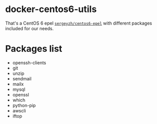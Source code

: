 docker-centos6-utils
================
That's a CentOS 6 epel
[`sergeyzh/centos6-epel`](https://registry.hub.docker.com/u/sergeyzh/centos6-epel/) with different packages included for our needs.

Packages list
================
* openssh-clients
* git
* unzip
* sendmail
* mailx
* mysql
* openssl
* which
* python-pip
* awscli
* iftop